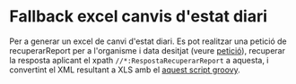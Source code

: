 # Fallback excel canvis d'estat diari
Per a generar un excel de canvi d'estat diari. Es pot realitzar una petició de recuperarReport per a l'organisme i data desitjat (veure [petició](https://github.com/albciff/groovyScripts_And_SomeJava/blob/master/nt/recuperarReport/sampleRequestRecuperarReport.xml)), 
recuperar la resposta aplicant el xpath `//*:RespostaRecuperarReport` a aquesta, i convertint el XML resultant a XLS amb el [aquest script groovy](https://github.com/albciff/groovyScripts_And_SomeJava/blob/master/nt/recuperarReport/recuperarReportXmlToXls.groovy).
